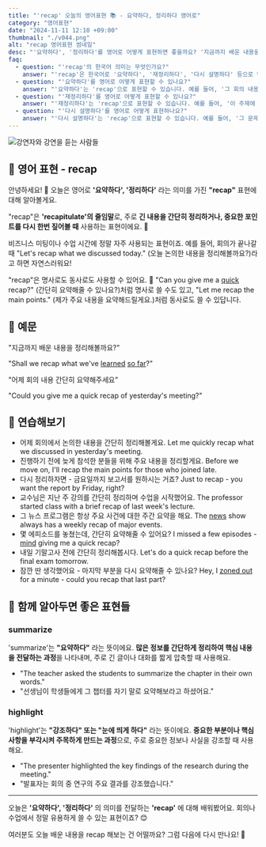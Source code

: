 ```yaml
---
title: "'recap' 오늘의 영어표현 📚 - 요약하다, 정리하다 영어로"
category: "영어표현"
date: "2024-11-11 12:10 +09:00"
thumbnail: "./v044.png"
alt: "recap 영어표현 썸네일"
desc: "'요약하다', '정리하다'를 영어로 어떻게 표현하면 좋을까요? '지금까지 배운 내용을 정리해볼까요?', '어제 회의 내용 간단히 요약해주세요' 등을 영어로 표현하는 법을 배워봅시다. 다양한 예문을 통해서 연습하고 본인의 표현으로 만들어 보세요."
faq:
  - question: "'recap'의 한국어 의미는 무엇인가요?"
    answer: "'recap'은 한국어로 '요약하다', '재정리하다', '다시 설명하다' 등으로 번역될 수 있습니다. 주로 긴 내용을 간단히 정리할 때 사용됩니다."
  - question: "'요약하다'를 영어로 어떻게 표현할 수 있나요?"
    answer: "'요약하다'는 'recap'으로 표현할 수 있습니다. 예를 들어, '그 회의 내용을 요약해 줄 수 있어?'는 'Can you recap what happened in the meeting?'로 말할 수 있습니다."
  - question: "'재정리하다'를 영어로 어떻게 표현할 수 있나요?"
    answer: "'재정리하다'는 'recap'으로 표현할 수 있습니다. 예를 들어, '이 주제에 대해 다시 재정리해 줘'는 'Please recap this topic'으로 말할 수 있습니다."
  - question: "'다시 설명하다'를 영어로 어떻게 표현하나요?"
    answer: "'다시 설명하다'는 'recap'으로 표현할 수 있습니다. 예를 들어, '그 문제에 대해 다시 설명해 줄 수 있어?'는 'Can you recap that issue for me?'로 표현할 수 있습니다."
---
```


![강연자와 강연을 듣는 사람들](./v044-1.jpg)

## 🌟 영어 표현 - recap

안녕하세요! 👋 오늘은 영어로 **'요약하다', '정리하다'** 라는 의미를 가진 **"recap"** 표현에 대해 알아볼게요.

"recap"은 **'recapitulate'의 줄임말**로, 주로 **긴 내용을 간단히 정리하거나, 중요한 포인트를 다시 한번 짚어볼 때** 사용하는 표현이에요. 🎯

비즈니스 미팅이나 수업 시간에 정말 자주 사용되는 표현이죠. 예를 들어, 회의가 끝나갈 때 "Let's recap what we discussed today." (오늘 논의한 내용을 정리해볼까요?)라고 하면 자연스러워요!

"recap"은 명사로도 동사로도 사용할 수 있어요. 📝 "Can you give me a [quick](/blog/in-english/439.quick/) recap?" (간단히 요약해줄 수 있나요?)처럼 명사로 쓸 수도 있고, "Let me recap the main points." (제가 주요 내용을 요약해드릴게요.)처럼 동사로도 쓸 수 있답니다.

## 📖 예문

"지금까지 배운 내용을 정리해볼까요?"

"Shall we recap what we've [learned](/blog/in-english/245.learn/) [so far](/blog/in-english/283.so-far/)?"

"어제 회의 내용 간단히 요약해주세요"

"Could you give me a quick recap of yesterday's meeting?"

## 💬 연습해보기

<ul data-interactive-list>
  <li data-interactive-item>
    <span data-toggler>어제 회의에서 논의한 내용을 간단히 정리해볼게요.</span>
    <span data-answer>Let me quickly recap what we discussed in yesterday's meeting.</span>
  </li>
  <li data-interactive-item>
    <span data-toggler>진행하기 전에 늦게 참석한 분들을 위해 주요 내용을 정리할게요.</span>
    <span data-answer>Before we move on, I'll recap the main points for those who joined late.</span>
  </li>
  <li data-interactive-item>
    <span data-toggler>다시 정리하자면 - 금요일까지 보고서를 원하시는 거죠?</span>
    <span data-answer>Just to recap - you want the report by Friday, right?</span>
  </li>
  <li data-interactive-item>
    <span data-toggler>교수님은 지난 주 강의를 간단히 정리하며 수업을 시작했어요.</span>
    <span data-answer>The professor started class with a brief recap of last week's lecture.</span>
  </li>
  <li data-interactive-item>
    <span data-toggler>그 뉴스 프로그램은 항상 주요 사건에 대한 주간 요약을 해요.</span>
    <span data-answer>The <a href="/blog/in-english/536.news/">news</a> show always has a weekly recap of major events.</span>
  </li>
  <li data-interactive-item>
    <span data-toggler>몇 에피소드를 놓쳤는데, 간단히 요약해줄 수 있어요?</span>
    <span data-answer>I missed a few episodes - <a href="/blog/in-english/028.would-you-mind/">mind</a> giving me a quick recap?</span>
  </li>
  <li data-interactive-item>
    <span data-toggler>내일 기말고사 전에 간단히 정리해봅시다.</span>
    <span data-answer>Let's do a quick recap before the final exam tomorrow.</span>
  </li>
  <li data-interactive-item>
    <span data-toggler>잠깐 딴 생각했어요 - 마지막 부분을 다시 요약해줄 수 있나요?</span>
    <span data-answer>Hey, I <a href="/blog/in-english/008.zone-out/">zoned out</a> for a minute - could you recap that last part?</span>
  </li>
</ul>

## 🤝 함께 알아두면 좋은 표현들

### summarize

'summarize'는 **"요약하다"** 라는 뜻이에요. **많은 정보를 간단하게 정리하여 핵심 내용을 전달하는 과정**을 나타내며, 주로 긴 글이나 대화를 짧게 압축할 때 사용해요.

- "The teacher asked the students to summarize the chapter in their own words."
- "선생님이 학생들에게 그 챕터를 자기 말로 요약해보라고 하셨어요."

### highlight

'highlight'는 **"강조하다" 또는 "눈에 띄게 하다"** 라는 뜻이에요. **중요한 부분이나 핵심 사항을 부각시켜 주목하게 만드는 과정**으로, 주로 중요한 정보나 사실을 강조할 때 사용해요.

- "The presenter highlighted the key findings of the research during the meeting."
- "발표자는 회의 중 연구의 주요 결과를 강조했습니다."

---

오늘은 **'요약하다', '정리하다'** 의 의미를 전달하는 **'recap'** 에 대해 배워봤어요. 회의나 수업에서 정말 유용하게 쓸 수 있는 표현이죠? 😊

여러분도 오늘 배운 내용을 recap 해보는 건 어떨까요? 그럼 다음에 다시 만나요! 👋
